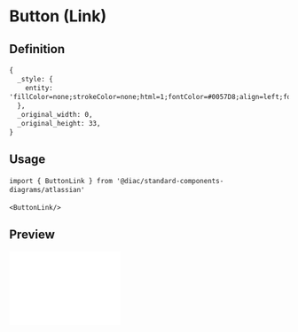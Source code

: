 # Button (Link)

## Definition

```
{
  _style: { 
    entity: 'fillColor=none;strokeColor=none;html=1;fontColor=#0057D8;align=left;fontSize=12;sketch=0;',
  },
  _original_width: 0,
  _original_height: 33,
}
```

## Usage

```
import { ButtonLink } from '@diac/standard-components-diagrams/atlassian'

<ButtonLink/>
```

## Preview

<img src="./button-link.png" width="200"/>
